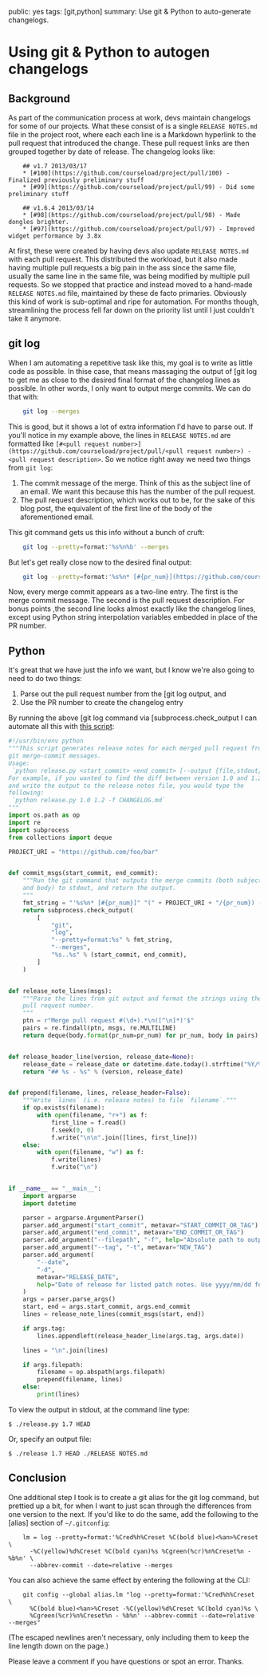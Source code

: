 public: yes
tags: [git,python]
summary: Use git & Python to auto-generate changelogs.

Using git & Python to autogen changelogs
========================================

Background
----------

As part of the communication process at work, devs maintain changelogs for some of our projects. What these consist of is a single `RELEASE NOTES.md` file in the project root, where each each line is a Markdown hyperlink to the pull request that introduced the change. These pull request links are then grouped together by date of release. The changelog looks like:

```
    ## v1.7 2013/03/17
    * [#100](https://github.com/courseload/project/pull/100) - Finalized previously preliminary stuff
    * [#99](https://github.com/courseload/project/pull/99) - Did some preliminary stuff

    ## v1.6.4 2013/03/14
    * [#98](https://github.com/courseload/project/pull/98) - Made dongles brighter.
    * [#97](https://github.com/courseload/project/pull/97) - Improved widget performance by 3.8x
```

At first, these were created by having devs also update `RELEASE NOTES.md` with each pull request. This distributed the workload, but it also made having multiple pull requests a big pain in the ass since the same file, usually the same line in the same file, was being modified by multiple pull requests. So we stopped that practice and instead moved to a hand-made `RELEASE NOTES.md` file, maintained by these de facto primaries. Obviously this kind of work is sub-optimal and ripe for automation. For months though, streamlining the process fell far down on the priority list until I just couldn't take it anymore.

git log
-------

When I am automating a repetitive task like this, my goal is to write as little code as possible. In thise case, that means massaging the output of [git log to get me as close to the desired final format of the changelog lines as possible. In other words, I only want to output merge commits. We can do that with:

```sh
    git log --merges
```

This is good, but it shows a lot of extra information I'd have to parse out. If you'll notice in my example above, the lines in `RELEASE NOTES.md` are formatted like `[#<pull request number>](https://github.com/courseload/project/pull/<pull request number>) - <pull request description>`. So we notice right away we need two things from `git log`:

1.  The commit message of the merge. Think of this as the subject line of an email. We want this because this has the number of the pull request.
2.  The pull request description, which works out to be, for the sake of this blog post, the equivalent of the first line of the body of the aforementioned email.

This git command gets us this info without a bunch of cruft:

```sh
    git log --pretty=format:'%s%n%b' --merges
```

But let's get really close now to the desired final output:

```sh
    git log --pretty=format:'%s%n* [#{pr_num}](https://github.com/courseload/project/pull/{pr_num}) - %b)'
```

Now, every merge commit appears as a two-line entry. The first is the merge commit message. The second is the pull request description. For bonus points ,the second line looks almost exactly like the changelog lines, except using Python string interpolation variables embedded in place of the PR number.

Python
------

It's great that we have just the info we want, but I know we're also going to need to do two things:

1.  Parse out the pull request number from the [git log output, and
2.  Use the PR number to create the changelog entry

By running the above [git log command via [subprocess.check_output I can automate all this with [this script](https://gist.github.com/mattdeboard/68f7009e847e36e6c107):

```python
#!/usr/bin/env python
"""This script generates release notes for each merged pull request from
git merge-commit messages.
Usage:
 `python release.py <start_commit> <end_commit> [--output {file,stdout}]`
For example, if you wanted to find the diff between version 1.0 and 1.2,
and write the output to the release notes file, you would type the
following:
 `python release.py 1.0 1.2 -f CHANGELOG.md`
"""
import os.path as op
import re
import subprocess
from collections import deque

PROJECT_URI = "https://github.com/foo/bar"


def commit_msgs(start_commit, end_commit):
    """Run the git command that outputs the merge commits (both subject
    and body) to stdout, and return the output.
    """
    fmt_string = "'%s%n* [#{pr_num}]" "(" + PROJECT_URI + "/{pr_num}) - %b'"
    return subprocess.check_output(
        [
            "git",
            "log",
            "--pretty=format:%s" % fmt_string,
            "--merges",
            "%s..%s" % (start_commit, end_commit),
        ]
    )


def release_note_lines(msgs):
    """Parse the lines from git output and format the strings using the
    pull request number.
    """
    ptn = r"Merge pull request #(\d+).*\n([^\n]*)'$"
    pairs = re.findall(ptn, msgs, re.MULTILINE)
    return deque(body.format(pr_num=pr_num) for pr_num, body in pairs)


def release_header_line(version, release_date=None):
    release_date = release_date or datetime.date.today().strftime("%Y/%m/%d")
    return "## %s - %s" % (version, release_date)


def prepend(filename, lines, release_header=False):
    """Write `lines` (i.e. release notes) to file `filename`."""
    if op.exists(filename):
        with open(filename, "r+") as f:
            first_line = f.read()
            f.seek(0, 0)
            f.write("\n\n".join([lines, first_line]))
    else:
        with open(filename, "w") as f:
            f.write(lines)
            f.write("\n")


if __name__ == "__main__":
    import argparse
    import datetime

    parser = argparse.ArgumentParser()
    parser.add_argument("start_commit", metavar="START_COMMIT_OR_TAG")
    parser.add_argument("end_commit", metavar="END_COMMIT_OR_TAG")
    parser.add_argument("--filepath", "-f", help="Absolute path to output file.")
    parser.add_argument("--tag", "-t", metavar="NEW_TAG")
    parser.add_argument(
        "--date",
        "-d",
        metavar="RELEASE_DATE",
        help="Date of release for listed patch notes. Use yyyy/mm/dd format.",
    )
    args = parser.parse_args()
    start, end = args.start_commit, args.end_commit
    lines = release_note_lines(commit_msgs(start, end))

    if args.tag:
        lines.appendleft(release_header_line(args.tag, args.date))

    lines = "\n".join(lines)

    if args.filepath:
        filename = op.abspath(args.filepath)
        prepend(filename, lines)
    else:
        print(lines)
```

To view the output in stdout, at the command line type:

```
$ ./release.py 1.7 HEAD
```

Or, specify an output file:

```
$ ./release 1.7 HEAD ./RELEASE NOTES.md
```

Conclusion
----------

One additional step I took is to create a git alias for the git log command, but prettied up a bit, for when I want to just scan through the differences from one version to the next. If you'd like to do the same, add the following to the \[alias\] section of `~/.gitconfig`:

```shell
    lm = log --pretty=format:'%Cred%h%Creset %C(bold blue)<%an>%Creset \
      -%C(yellow)%d%Creset %C(bold cyan)%s %Cgreen(%cr)%n%Creset%n - %b%n' \
      --abbrev-commit --date=relative --merges
```
You can also achieve the same effect by entering the following at the CLI:

```shell
    git config --global alias.lm "log --pretty=format:'%Cred%h%Creset \
      %C(bold blue)<%an>%Creset -%C(yellow)%d%Creset %C(bold cyan)%s \
      %Cgreen(%cr)%n%Creset%n - %b%n' --abbrev-commit --date=relative --merges"
```
(The escaped newlines aren't necessary, only including them to keep the line length down on the page.)

Please leave a comment if you have questions or spot an error. Thanks.
